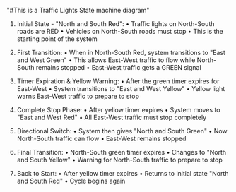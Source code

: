 "#This is a Traffic Lights State machine diagram" 

1.	Initial State - "North and South Red": 
•	Traffic lights on North-South roads are RED
•	Vehicles on North-South roads must stop
•	This is the starting point of the system

2.	First Transition: 
•	When in North-South Red, system transitions to "East and West Green"
•	This allows East-West traffic to flow while North-South remains stopped
•	East-West traffic gets a GREEN signal

3.	Timer Expiration & Yellow Warning: 
•	After the green timer expires for East-West
•	System transitions to "East and West Yellow"
•	Yellow light warns East-West traffic to prepare to stop

4.	Complete Stop Phase: 
•	After yellow timer expires
•	System moves to "East and West Red"
•	All East-West traffic must stop completely

5.	Directional Switch: 
•	System then gives "North and South Green"
•	Now North-South traffic can flow
•	East-West remains stopped

6.	Final Transition: 
•	North-South green timer expires
•	Changes to "North and South Yellow"
•	Warning for North-South traffic to prepare to stop

7.	Back to Start: 
•	After yellow timer expires
•	Returns to initial state "North and South Red"
•	Cycle begins again


